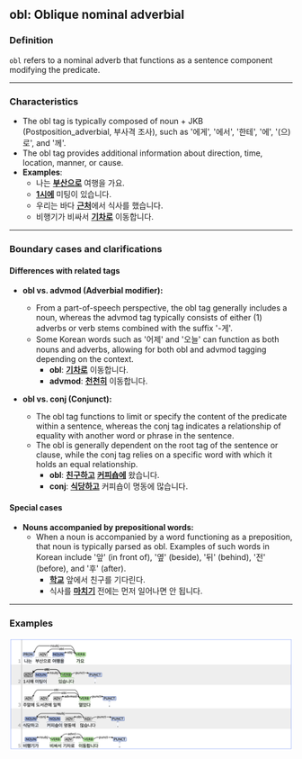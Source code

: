 ## obl: Oblique nominal adverbial

### Definition
`obl` refers to a nominal adverb that functions as a sentence component modifying the predicate.

---

### Characteristics
- The obl tag is typically composed of noun + JKB (Postposition_adverbial, 부사격 조사), such as '에게', '에서', '한테', '에', '(으)로', and '께'.
- The obl tag provides additional information about direction, time, location, manner, or cause.
- **Examples**:
    - 나는 <ins>**부산으로**</ins> 여행을 가요.
    - <ins>**1시에**</ins> 미팅이 있습니다.
    - 우리는 바다 <ins>**근처**</ins>에서 식사를 했습니다.
    - 비행기가 비싸서 <ins>**기차로**</ins> 이동합니다.

---

### Boundary cases and clarifications
#### Differences with related tags
- **obl vs. advmod (Adverbial modifier):**  
    - From a part-of-speech perspective, the obl tag generally includes a noun, whereas the advmod tag typically consists of either (1) adverbs or verb stems combined with the suffix '-게'.
    - Some Korean words such as '어제' and '오늘' can function as both nouns and adverbs, allowing for both obl and advmod tagging depending on the context.
        - **obl**: <ins>**기차로**</ins> 이동합니다.
        - **advmod**: <ins>**천천히**</ins> 이동합니다.

- **obl vs. conj (Conjunct):**  
    - The obl tag functions to limit or specify the content of the predicate within a sentence, whereas the conj tag indicates a relationship of equality with another word or phrase in the sentence.  
    - The obl is generally dependent on the root tag of the sentence or clause, while the conj tag relies on a specific word with which it holds an equal relationship.
        - **obl**: <ins>**친구하고**</ins> <ins>**커피숍에**</ins> 왔습니다.
        - **conj**: <ins>**식당하고**</ins> 커피숍이 명동에 많습니다.

#### Special cases
- **Nouns accompanied by prepositional words:**  
    - When a noun is accompanied by a word functioning as a preposition, that noun is typically parsed as obl. Examples of such words in Korean  include '앞' (in front of), '옆' (beside), '뒤' (behind), '전' (before), and '후' (after).
        - <ins>**학교**</ins> 앞에서 친구를 기다린다.
        - 식사를 <ins>**마치기**</ins> 전에는 먼저 일어나면 안 됩니다.

---

### Examples
![obl Example](obl.png)
